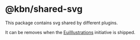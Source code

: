 # @kbn/shared-svg

This package contains svg shared by different plugins.

It can be removes when the [EuiIllustrations](https://github.com/elastic/eui/discussions/5546) initiative is shipped.
